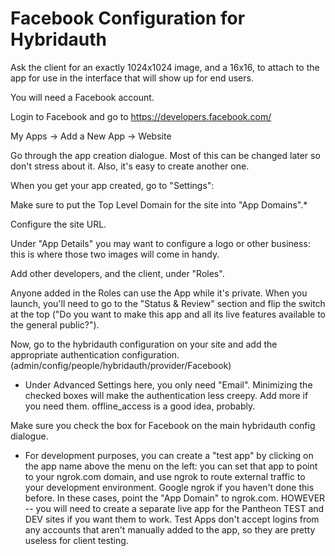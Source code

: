 Facebook Configuration for Hybridauth
=======

Ask the client for an exactly 1024x1024 image, and a 16x16, to attach to the app for use in the interface that will show up for end users.

You will need a Facebook account.

Login to Facebook and go to https://developers.facebook.com/

My Apps -> Add a New App -> Website

Go through the app creation dialogue. Most of this can be changed later so don't stress about it. Also, it's easy to create another one.

When you get your app created, go to "Settings":

Make sure to put the Top Level Domain for the site into "App Domains".*

Configure the site URL. 

Under "App Details" you may want to configure a logo or other business: this is where those two images will come in handy.

Add other developers, and the client, under "Roles".

Anyone added in the Roles can use the App while it's private. When you launch, you'll need to go to the "Status & Review" section and flip the switch at the top ("Do you want to make this app and all its live features available to the general public?").

Now, go to the hybridauth configuration on your site and add the appropriate authentication configuration. (admin/config/people/hybridauth/provider/Facebook)

- Under Advanced Settings here, you only need "Email". Minimizing the checked boxes will make the authentication less creepy. Add more if you need them. offline_access is a good idea, probably.

Make sure you check the box for Facebook on the main hybridauth config dialogue.

* For development purposes, you can create a "test app" by clicking on the app name above the menu on the left: you can set that app to point to your ngrok.com domain, and use ngrok to route external traffic to your development environment. Google ngrok if you haven't done this before. In these cases, point the "App Domain" to ngrok.com. HOWEVER -- you will need to create a separate live app for the Pantheon TEST and DEV sites if you want them to work. Test Apps don't accept logins from any accounts that aren't manually added to the app, so they are pretty useless for client testing.